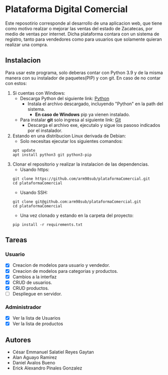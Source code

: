 # Plataforma Digital Comercial

Este reposotirio corresponde al desarrollo de una aplicacion web, que tiene como motivo realzar o mejorar las ventas del estado de Zacatecas, por medio de ventas por internet.
Dicha plataforma contara con un sistema de registro, tanto para vendedores como para usuarios que solamente quieran realizar una compra.

## Instalacion 
Para usar este programa, solo deberas contar con Python 3.9 y de la misma manera con su instalador de paquetes(PIP) y con git.
En caso de no contar con estos:

1. Si cuentas con Windows:
    - Descarga Python del siguiente link: [Python](https://www.python.org/downloads/)
        - Instala el archivo descargado, incluyendo "Python" en la path del sistema.
            - **En caso de Windows** pip ya vienen instalado.
    - Para instalar **git** solo ingresa al siguiente link: [Git](https://git-scm.com/downloads)
        - Descarga el archivo exe, ejecutalo y sigue los pasoso indicados por el instalador.
2. Estando en una distribucion Linux derivada de Debian:
    - Solo necesitas ejecutar los siguientes comandos:
    ```
    apt update 
    apt install python3 git python3-pip
    ```
3. Clonar el repositorio y realizar la instalacion de las dependencias.
    - Usando https:
    ```
    git clone https://github.com/arm98sub/plataformaComercial.git
    cd plataformaComercial
    ```
    - Usando SSH:
    ``` 
    git clone git@github.com:arm98sub/plataformaComercial.git
    cd plataformaComercial
    ```
    - Una vez clonado y estando en la carpeta del proyecto:
    ```
    pip install -r requirements.txt
    ```

## Tareas
### Usuario
- [x] Creacion de modelos para usuario y vendedor.
- [x] Creacion de modelos para categorias y productos.
- [x] Cambios a la interfaz
- [x] CRUD de usuarios.
- [x] CRUD productos.
- [ ] Despliegue en servidor.

### Administrador
- [x] Ver la lista de Usuarios
- [x] Ver la lista de productos

## Autores

- César Emmanuel Salatiel Reyes Gaytan
- Alan Aguayo Ramirez 
- Daniel Avalos Bueno
- Erick Alexandro Pinales Gonzalez

